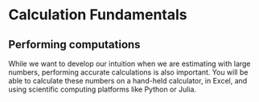 # Calculation Fundamentals

## Performing computations

While we want to develop our intuition when we are estimating with large
numbers, performing accurate calculations is also important.  You will
be able to calculate these numbers on a hand-held calculator, in Excel,
and using scientific computing platforms like Python or Julia.
